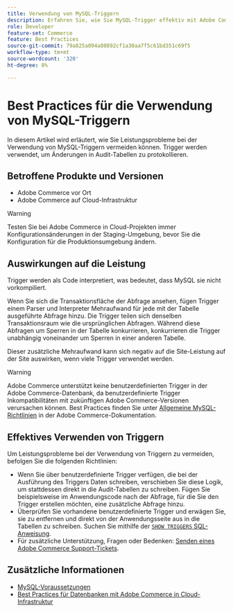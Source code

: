 ```yaml
---
title: Verwendung von MySQL-Triggern
description: Erfahren Sie, wie Sie MySQL-Trigger effektiv mit Adobe Commerce verwenden können.
role: Developer
feature-set: Commerce
feature: Best Practices
source-git-commit: 79a825a094a80892cf1a30aa7f5c61bd351c69f5
workflow-type: tm+mt
source-wordcount: '320'
ht-degree: 0%

---
```



# Best Practices für die Verwendung von MySQL-Triggern

In diesem Artikel wird erläutert, wie Sie Leistungsprobleme bei der Verwendung von MySQL-Triggern vermeiden können. Trigger werden verwendet, um Änderungen in Audit-Tabellen zu protokollieren.

## Betroffene Produkte und Versionen

- Adobe Commerce vor Ort
- Adobe Commerce auf Cloud-Infrastruktur

>[!WARNING]
>
>Testen Sie bei Adobe Commerce in Cloud-Projekten immer Konfigurationsänderungen in der Staging-Umgebung, bevor Sie die Konfiguration für die Produktionsumgebung ändern.

## Auswirkungen auf die Leistung

Trigger werden als Code interpretiert, was bedeutet, dass MySQL sie nicht vorkompiliert.

Wenn Sie sich die Transaktionsfläche der Abfrage ansehen, fügen Trigger einem Parser und Interpreter Mehraufwand für jede mit der Tabelle ausgeführte Abfrage hinzu. Die Trigger teilen sich denselben Transaktionsraum wie die ursprünglichen Abfragen. Während diese Abfragen um Sperren in der Tabelle konkurrieren, konkurrieren die Trigger unabhängig voneinander um Sperren in einer anderen Tabelle.

Dieser zusätzliche Mehraufwand kann sich negativ auf die Site-Leistung auf der Site auswirken, wenn viele Trigger verwendet werden.

>[!WARNING]
>
>Adobe Commerce unterstützt keine benutzerdefinierten Trigger in der Adobe Commerce-Datenbank, da benutzerdefinierte Trigger Inkompatibilitäten mit zukünftigen Adobe Commerce-Versionen verursachen können. Best Practices finden Sie unter [Allgemeine MySQL-Richtlinien](../../../installation/prerequisites/database/mysql.md) in der Adobe Commerce-Dokumentation.

## Effektives Verwenden von Triggern

Um Leistungsprobleme bei der Verwendung von Triggern zu vermeiden, befolgen Sie die folgenden Richtlinien:

- Wenn Sie über benutzerdefinierte Trigger verfügen, die bei der Ausführung des Triggers Daten schreiben, verschieben Sie diese Logik, um stattdessen direkt in die Audit-Tabellen zu schreiben. Fügen Sie beispielsweise im Anwendungscode nach der Abfrage, für die Sie den Trigger erstellen möchten, eine zusätzliche Abfrage hinzu.
- Überprüfen Sie vorhandene benutzerdefinierte Trigger und erwägen Sie, sie zu entfernen und direkt von der Anwendungsseite aus in die Tabellen zu schreiben. Suchen Sie mithilfe der [`SHOW TRIGGERS` SQL-Anweisung](https://dev.mysql.com/doc/refman/8.0/en/show-triggers.html).
- Für zusätzliche Unterstützung, Fragen oder Bedenken: [Senden eines Adobe Commerce Support-Tickets](https://experienceleague.adobe.com/docs/commerce-knowledge-base/kb/help-center-guide/magento-help-center-user-guide.html?#submit-ticket).

## Zusätzliche Informationen

- [MySQL-Voraussetzungen](../../../installation/prerequisites/database/mysql.md)
- [Best Practices für Datenbanken mit Adobe Commerce in Cloud-Infrastruktur](database-on-cloud.md)
